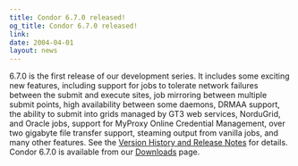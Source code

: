 ```yaml
---
title: Condor 6.7.0 released!
og_title: Condor 6.7.0 released!
link: 
date: 2004-04-01
layout: news
---
```


6.7.0 is the first release of our development series. It includes  some exciting new features, including support for jobs to tolerate network failures between the submit and execute sites, job mirroring between multiple submit points, high availability between some daemons, DRMAA support, the ability to submit into grids managed by GT3 web services, NorduGrid, and Oracle jobs, support for  MyProxy Online Credential Management, over two gigabyte file transfer support, steaming output from vanilla jobs, and many other features. See the <a href="manual/latest-dev/9_Version_History.html"> Version History and Release Notes</a> for details. Condor 6.7.0 is available from our <a href="downloads/">Downloads</a> page.
